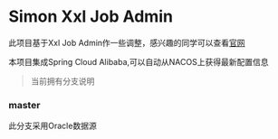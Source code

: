 # Simon Xxl Job Admin

此项目基于Xxl Job Admin作一些调整，感兴趣的同学可以查看[官网](https://www.xuxueli.com/xxl-job/)

本项目集成Spring Cloud Alibaba,可以自动从NACOS上获得最新配置信息

> 当前拥有分支说明 
### master
此分支采用Oracle数据源

